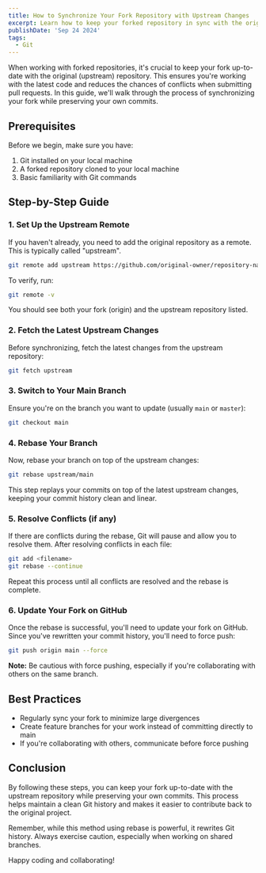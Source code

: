 ```yaml
---
title: How to Synchronize Your Fork Repository with Upstream Changes
excerpt: Learn how to keep your forked repository in sync with the original while preserving your commits. Step-by-step guide to rebasing and resolving conflicts efficiently.
publishDate: 'Sep 24 2024'
tags:
  - Git
---
```


When working with forked repositories, it's crucial to keep your fork up-to-date with the original (upstream) repository. This ensures you're working with the latest code and reduces the chances of conflicts when submitting pull requests. In this guide, we'll walk through the process of synchronizing your fork while preserving your own commits.

## Prerequisites

Before we begin, make sure you have:

1. Git installed on your local machine
2. A forked repository cloned to your local machine
3. Basic familiarity with Git commands

## Step-by-Step Guide

### 1. Set Up the Upstream Remote

If you haven't already, you need to add the original repository as a remote. This is typically called "upstream".

```bash
git remote add upstream https://github.com/original-owner/repository-name.git
```

To verify, run:

```bash
git remote -v
```

You should see both your fork (origin) and the upstream repository listed.

### 2. Fetch the Latest Upstream Changes

Before synchronizing, fetch the latest changes from the upstream repository:

```bash
git fetch upstream
```

### 3. Switch to Your Main Branch

Ensure you're on the branch you want to update (usually `main` or `master`):

```bash
git checkout main
```

### 4. Rebase Your Branch

Now, rebase your branch on top of the upstream changes:

```bash
git rebase upstream/main
```

This step replays your commits on top of the latest upstream changes, keeping your commit history clean and linear.

### 5. Resolve Conflicts (if any)

If there are conflicts during the rebase, Git will pause and allow you to resolve them. After resolving conflicts in each file:

```bash
git add <filename>
git rebase --continue
```

Repeat this process until all conflicts are resolved and the rebase is complete.

### 6. Update Your Fork on GitHub

Once the rebase is successful, you'll need to update your fork on GitHub. Since you've rewritten your commit history, you'll need to force push:

```bash
git push origin main --force
```

**Note:** Be cautious with force pushing, especially if you're collaborating with others on the same branch.

## Best Practices

- Regularly sync your fork to minimize large divergences
- Create feature branches for your work instead of committing directly to main
- If you're collaborating with others, communicate before force pushing

## Conclusion

By following these steps, you can keep your fork up-to-date with the upstream repository while preserving your own commits. This process helps maintain a clean Git history and makes it easier to contribute back to the original project.

Remember, while this method using rebase is powerful, it rewrites Git history. Always exercise caution, especially when working on shared branches.

Happy coding and collaborating!
